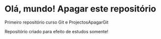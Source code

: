 # Olá, mundo! Apagar este repositório 

 Primeiro repositório curso Git e ProjectosApagarGit

 Repositório criado para efeito de estudos somente!
 